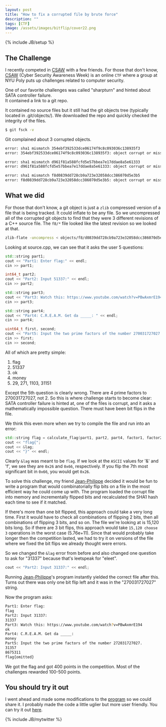 ```yaml
---
layout: post
title: "How to fix a corrupted file by brute force"
description: ""
tags: [CTF]
image: /assets/images/bitflip/cover22.png
---
```

{% include JB/setup %}

## The Challenge

I recently competed in [CSAW](https://ctf.isis.poly.edu/) with a few friends.  For those that don't know,
[CSAW](https://ctf.isis.poly.edu/) (Cyber Security Awareness Week) is an online `CTF` where a group at NYU Poly puts up challenges related to 
computer security.

One of our favorite challenges was called "sharpturn" and hinted about SATA controller failure.  
It contained a link to a git repo. 

It contained no source files but it still had the git objects tree (typically located in .git/objects/).
We downloaded the repo and quickly checked the integrity of the files.

```bash
$ git fsck -v
```

Git complained about 3 corrupted objects.

```bash
error: sha1 mismatch 354ebf392533dce06174f9c8c093036c138935f3
error: 354ebf392533dce06174f9c8c093036c138935f3: object corrupt or missing

error: sha1 mismatch d961f81a588fcfd5e57bbea7e17ddae8a5e61333
error: d961f81a588fcfd5e57bbea7e17ddae8a5e61333: object corrupt or missing

error: sha1 mismatch f8d0839dd728cb9a723e32058dcc386070d5e3b5
error: f8d0839dd728cb9a723e32058dcc386070d5e3b5: object corrupt or missing
```

## What we did

For those that don't know, a git object is just a `zlib` compressed version
of a file that is being tracked.  It could inflate to be any file.  So we uncompressed
all of the corrupted git objects to find that they were 3 different revisions
of a C++ source file. The `f8/*` file looked like the latest revision so we looked at that.


```bash
zlib-flate -uncompress < objects/f8/d0839dd728cb9a723e32058dcc386070d5e3b5 > source.cpp
```

Looking at source.cpp, we can see that it asks the user 5 questions:

```c++
std::string part1;
cout << "Part1: Enter flag:" << endl;
cin >> part1;

int64_t part2;
cout << "Part2: Input 51337:" << endl;
cin >> part2;

std::string part3;
cout << "Part3: Watch this: https://www.youtube.com/watch?v=PBwAxmrE194" << endl;
cin >> part3;

std::string part4;
cout << "Part4: C.R.E.A.M. Get da _____: " << endl;
cin >> part4;

uint64_t first, second;
cout << "Part5: Input the two prime factors of the number 270031727027." << endl;
cin >> first;
cin >> second;
```

All of which are pretty simple:

1. flag
2. 51337
3. ok
4. money
5. 29, 271, 1103, 31151

Except the 5th question is clearly wrong.  There are 4 prime factors to 270031727027,
not 2.  So this is where challenge starts to become clear: SATA controller failure is hinted at,
one of the files is corrupt, and it asks a mathematically impossible question.  There must
have been bit flips in the file.

We think this even more when we try to compile the file and run into an error:

```c++
std::string flag = calculate_flag(part1, part2, part4, factor1, factor2);
cout << "flag{";
cout << &lag;
cout << "}" << endl;
```

Clearly `&lag` was meant to be `flag`.  If we look at the `ASCII` values for '&' and 'f',
we see they are `0x26` and `0x66`, respectively.  If you flip the 7th most significant bit in
`0x66`, you would get `0x26`.

To solve this challenge, my friend [Jean-Philippe](https://github.com/jpouellet) decided it would be fun to write a program
that would combinatorially flip bits on a file in the most efficient way he could come up with. 
The program loaded the corrupt file into memory and incrementally flipped bits and recalculated the 
SHA1 hash each time to see if it matched.  

If there's more than one bit flipped, this approach could take a very long time.  First it would
have to check all combinations of flipping 2 bits, then all combinations of flipping 3 bits, and so on.
The file we're looking at is 15,120 bits long.  So if there are 3 bit flips, this approach would take
`15,120 choose 3` operations in the worst case (5.76e+11).  Since that would probably take longer then the competition lasted,
we had to try it on versions of the file where we fixed the bit flips we already thought were errors.

So we changed the `&lag` error from before and also changed one question to ask for "31337" because
that's leetspeak for "eleet".

```c++
cout << "Part2: Input 31337:" << endl;
```

Running [Jean-Philippe](https://github.com/jpouellet)'s program instantly yielded the correct file after this.  Turns
out there was only one bit flip left and it was in the "270031727027" string.

Now the program asks:

```bash
Part1: Enter flag:
flag
Part2: Input 31337:
31337
Part3: Watch this: https://www.youtube.com/watch?v=PBwAxmrE194
ok
Part4: C.R.E.A.M. Get da _____: 
money
Part5: Input the two prime factors of the number 272031727027.
31357
8675311
flag{omitted}
```

We got the flag and got 400 points in the competition. Most of the challenges rewarded 100-500 points.

## You should try it out

I went ahead and made some modifications to the [program](https://github.com/conorpp/bitflipper) so we could share it.  I probably made the code a little uglier
but more user friendly.  You can try it out [here](https://github.com/conorpp/bitflipper).


{% include JB/mytwitter %}
